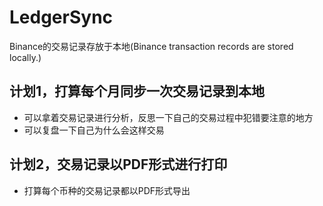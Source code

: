 # LedgerSync
Binance的交易记录存放于本地(Binance transaction records are stored locally.)

## 计划1，打算每个月同步一次交易记录到本地

* 可以拿着交易记录进行分析，反思一下自己的交易过程中犯错要注意的地方
* 可以复盘一下自己为什么会这样交易

## 计划2，交易记录以PDF形式进行打印
* 打算每个币种的交易记录都以PDF形式导出